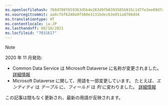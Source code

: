 ```yaml
---
ms.openlocfilehash: 768d708f659363d5b4e283d9fb0393505b035c1d7fe3ee09d74ea17eab87a8f0
ms.sourcegitcommit: aa0cfbf6240a9f560e3131bdec63e051a8786dd4
ms.translationtype: HT
ms.contentlocale: ja-JP
ms.lasthandoff: 08/10/2021
ms.locfileid: "7031617"
---
```

> [!NOTE]
> 2020 年 11 月発効:
> - Common Data Service は Microsoft Dataverse に名称が変更されました。 [詳細情報](https://aka.ms/PAuAppBlog)
> - Microsoft Dataverse に関して、用語を一部変更しています。 たとえば、*エンティティ* は *テーブル* に、*フィールド* は *列* に変わりました。 [詳細情報](/powerapps/maker/data-platform/data-platform-intro)
>
> この記事は間もなく更新され、最新の用語が反映されます。